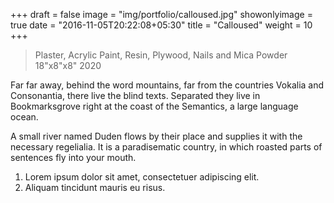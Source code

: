 +++
draft = false
image = "img/portfolio/calloused.jpg"
showonlyimage = true
date = "2016-11-05T20:22:08+05:30"
title = "Calloused"
weight = 10
+++

>Plaster, Acrylic Paint, Resin, Plywood, Nails and Mica Powder   
>18"x8"x8"
>2020 <!--more-->

Far far away, behind the word mountains, far from the countries Vokalia and Consonantia, there live the blind texts. Separated they live in Bookmarksgrove right at the coast of the Semantics, a large language ocean.

A small river named Duden flows by their place and supplies it with the necessary regelialia. It is a paradisematic country, in which roasted parts of sentences fly into your mouth.

1. Lorem ipsum dolor sit amet, consectetuer adipiscing elit.
2. Aliquam tincidunt mauris eu risus.

